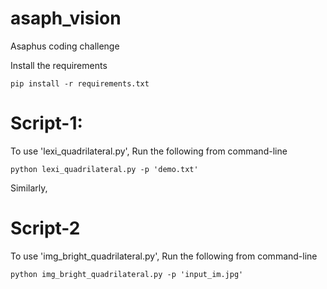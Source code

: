 # asaph_vision
Asaphus coding challenge

Install the requirements
```
pip install -r requirements.txt

```


# Script-1:
To use 'lexi_quadrilateral.py', Run the following from command-line

```
python lexi_quadrilateral.py -p 'demo.txt'
```


Similarly,


# Script-2
To use 'img_bright_quadrilateral.py', Run the following from command-line

```
python img_bright_quadrilateral.py -p 'input_im.jpg'
```

